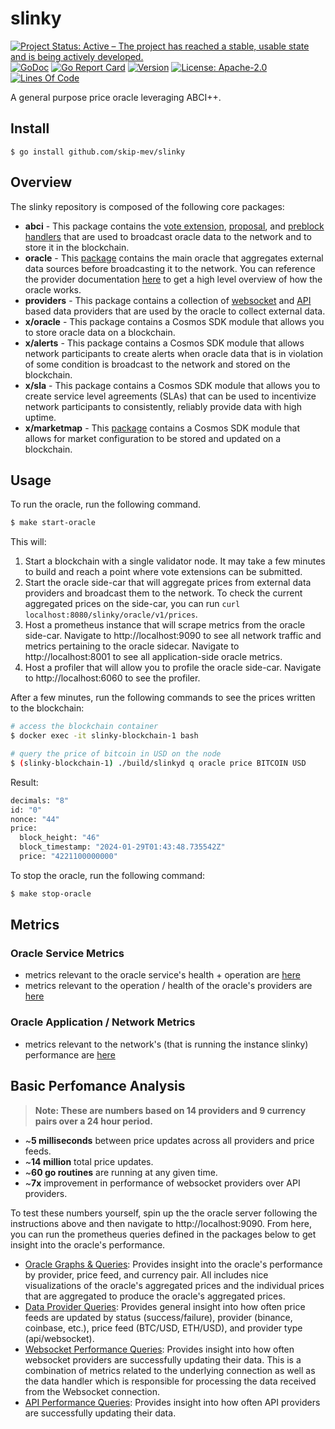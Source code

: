 # slinky

<!-- markdownlint-disable MD013 -->
<!-- markdownlint-disable MD041 -->
[![Project Status: Active – The project has reached a stable, usable state and is being actively developed.](https://www.repostatus.org/badges/latest/active.svg)](https://www.repostatus.org/#wip)
[![GoDoc](https://img.shields.io/badge/godoc-reference-blue?style=flat-square&logo=go)](https://godoc.org/github.com/skip-mev/slinky)
[![Go Report Card](https://goreportcard.com/badge/github.com/skip-mev/slinky?style=flat-square)](https://goreportcard.com/report/github.com/skip-mev/slinky)
[![Version](https://img.shields.io/github/tag/skip-mev/slinky.svg?style=flat-square)](https://github.com/skip-mev/slinky/releases/latest)
[![License: Apache-2.0](https://img.shields.io/github/license/skip-mev/slinky.svg?style=flat-square)](https://github.com/skip-mev/slinky/blob/main/LICENSE)
[![Lines Of Code](https://img.shields.io/tokei/lines/github/skip-mev/slinky?style=flat-square)](https://github.com/skip-mev/slinky)

A general purpose price oracle leveraging ABCI++.

## Install

```shell
$ go install github.com/skip-mev/slinky
```

## Overview

The slinky repository is composed of the following core packages:

* **abci** - This package contains the [vote extension](./abci/ve/README.md), [proposal](./abci/proposals/README.md), and [preblock handlers](./abci/preblock/oracle/README.md) that are used to broadcast oracle data to the network and to store it in the blockchain.
* **oracle** - This [package](./oracle/) contains the main oracle that aggregates external data sources before broadcasting it to the network. You can reference the provider documentation [here](./providers/base/README.md) to get a high level overview of how the oracle works.
* **providers** - This package contains a collection of [websocket](./providers/websockets/README.md) and [API](./providers/apis/README.md) based data providers that are used by the oracle to collect external data. 
* **x/oracle** - This package contains a Cosmos SDK module that allows you to store oracle data on a blockchain.
* **x/alerts** - This package contains a Cosmos SDK module that allows network participants to create alerts when oracle data that is in violation of some condition is broadcast to the network and stored on the blockchain.
* **x/sla** - This package contains a Cosmos SDK module that allows you to create service level agreements (SLAs) that can be used to incentivize network participants to consistently, reliably provide data with high uptime.
* **x/marketmap** - This [package](./x/marketmap/README.md) contains  a Cosmos SDK module that allows for market configuration to be stored and updated on a blockchain.

## Usage

To run the oracle, run the following command.

```bash
$ make start-oracle
```

This will:

1. Start a blockchain with a single validator node. It may take a few minutes to build and reach a point where vote extensions can be submitted.
2. Start the oracle side-car that will aggregate prices from external data providers and broadcast them to the network. To check the current aggregated prices on the side-car, you can run `curl localhost:8080/slinky/oracle/v1/prices`.
3. Host a prometheus instance that will scrape metrics from the oracle side-car. Navigate to http://localhost:9090 to see all network traffic and metrics pertaining to the oracle sidecar. Navigate to http://localhost:8001 to see all application-side oracle metrics.
4. Host a profiler that will allow you to profile the oracle side-car. Navigate to http://localhost:6060 to see the profiler.

After a few minutes, run the following commands to see the prices written to the blockchain:

```bash
# access the blockchain container
$ docker exec -it slinky-blockchain-1 bash

# query the price of bitcoin in USD on the node
$ (slinky-blockchain-1) ./build/slinkyd q oracle price BITCOIN USD
```

Result: 

```bash
decimals: "8"
id: "0"
nonce: "44"
price:
  block_height: "46"
  block_timestamp: "2024-01-29T01:43:48.735542Z"
  price: "4221100000000"
```

To stop the oracle, run the following command:

```bash
$ make stop-oracle
```

## Metrics

### Oracle Service Metrics

* metrics relevant to the oracle service's health + operation are [here](./oracle/metrics/README.md)
* metrics relevant to the operation / health of the oracle's providers are [here](./providers/base/metrics/README.md)

### Oracle Application / Network Metrics

* metrics relevant to the network's (that is running the instance slinky) performance are [here](./service/metrics/README.md)

## Basic Perfomance Analysis

> **Note: These are numbers based on 14 providers and 9 currency pairs over a 24 hour period.**

* ~**5 milliseconds** between price updates across all providers and price feeds.
* ~**14 million** total price updates.
* ~**60 go routines** are running at any given time.
* ~**7x** improvement in performance of websocket providers over API providers.

To test these numbers yourself, spin up the the oracle server following the instructions above and then navigate to http://localhost:9090. From here, you can run the prometheus queries defined in the packages below to get insight into the oracle's performance.

* [Oracle Graphs & Queries](./oracle/metrics/README.md#usage): Provides insight into the oracle's performance by provider, price feed, and currency pair. All includes nice visualizations of the oracle's aggregated prices and the individual prices that are aggregated to produce the oracle's aggregated prices.
* [Data Provider Queries](./providers/base/metrics/README.md#usage): Provides general insight into how often price feeds are updated by status (success/failure), provider (binance, coinbase, etc.), price feed (BTC/USD, ETH/USD), and provider type (api/websocket).
* [Websocket Performance Queries](./providers/base/websocket/metrics/README.md#usage): Provides insight into how often websocket providers are successfully updating their data. This is a combination of metrics related to the underlying connection as well as the data handler which is responsible for processing the data received from the Websocket connection.
* [API Performance Queries](./providers/base/api/metrics/README.md#usage): Provides insight into how often API providers are successfully updating their data.
